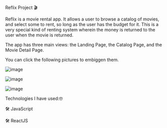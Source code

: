 Reflix Project 🎬

Reflix is a movie rental app. It allows a user to browse a catalog of movies, and select some to rent, so long as the user has the budget for it. This is a very special kind of renting system wherein the money is returned to the user when the movie is returned.



The app has three main views: the Landing Page, the Catalog Page, and the Movie Detail Page. 

You can click the following pictures to embiggen them.

![image](https://user-images.githubusercontent.com/42724186/109428853-89c6df80-7a01-11eb-8fd9-164e98784bab.png)

![image](https://user-images.githubusercontent.com/42724186/109428434-d01b3f00-79ff-11eb-8ea0-388f9c88195d.png)

![image](https://user-images.githubusercontent.com/42724186/109428470-efb26780-79ff-11eb-8368-b7c0d90acad9.png)

Technologies I have used:🤓

🛠 JavaScript

🛠 ReactJS

